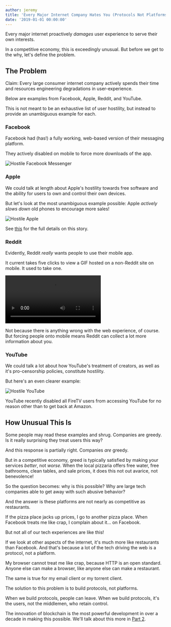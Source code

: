 ```yaml
---
author: jeremy
title: 'Every Major Internet Company Hates You (Protocols Not Platforms Pt. 1)'
date: '2019-01-01 00:00:00'
---
```

Every major internet proactively _damages_ user experience to serve their own interests.

In a competitive economy, this is exceedingly unusual. But before we get to the why, let's define the problem. 

## The Problem

Claim: Every large consumer internet company actively spends their time and resources engineering degradations in user-experience.

Below are examples from Facebook, Apple, Reddit, and YouTube.

This is not meant to be an exhaustive list of user hostility, but instead to provide an unambiguous example for each.

### Facebook

Facebook had (has!) a fully working, web-based version of their messaging platform.

They actively disabled on mobile to force more downloads of the app.

![Hostile Facebook Messenger](https://spee.ch/@hostiletech/facebookmessanger2.jpg)

### Apple

We could talk at length about Apple's hostility towards free software and the ability for users to own and control their own devices.

But let's look at the most unambiguous example possible: Apple _actively slows down_ old phones to encourage more sales!

![Hostile Apple](https://spee.ch/@hostiletech/slowios.jpg)

See [this](http://www.businessinsider.com/apple-battery-throttling-gives-customers-reason-to-distrust-2017-12) for the full details on this story.

### Reddit

Evidently, Reddit _really_ wants people to use their mobile app.

It current takes five clicks to view a GIF hosted on a non-Reddit site on mobile. It used to take one.

<video controls src="https://spee.ch/@hostiletech/redditmobile.gif"></video>

Not because there is anything wrong with the web experience, of course. But forcing people onto mobile means Reddit can collect a lot more information about you.

### YouTube

We could talk a lot about how YouTube's treatment of creators, as well as it's pro-censorship policies, constitute hostility.

But here's an even clearer example:

![Hostile YouTube](https://spee.ch/@hostiletech/youtubefire.jpg)

YouTube recently disabled all FireTV users from accessing YouTube for no reason other than to get back at Amazon.

## How Unusual This Is

Some people may read these examples and shrug. Companies are greedy. Is it really surprising they treat users this way?

And this response is partially right. Companies _are_ greedy.

But in a competitive economy, greed is typically satisfied by making your services _better_, not _worse_. When the local pizzaria offers free water, free bathrooms, clean tables, and sale prices, it does this not out avarice, not benevolence!

So the question becomes: why is this possible? Why are large tech companies able to get away with such abusive behavior?

And the answer is these platforms are not nearly as competitive as restaurants.

If the pizza place jacks up prices, I go to another pizza place. When Facebook treats me like crap, I complain about it... on Facebook.

But not all of our tech experiences are like this!

If we look at other aspects of the internet, it's much more like restaurants than Facebook. And that's because a lot of the tech driving the web is a protocol, not a platform.

My browser cannot treat me like crap, because HTTP is an open standard. Anyone else can make a browser, like anyone else can make a restaurant.

The same is true for my email client or my torrent client.

The solution to this problem is to build protocols, not platforms. 

When we build protocols, people can leave. When we build protocols, it's the users, not the middlemen, who retain control.

The innovation of blockchain is the most powerful development in over a decade in making this possible. We'll talk about this more in [Part 2](https://lbry.io/news/blockchain-is-love-blockchain-is-life).